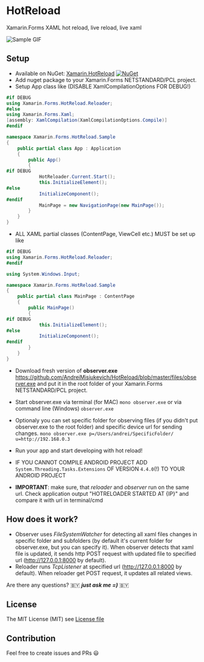 # HotReload
Xamarin.Forms XAML hot reload, live reload, live xaml

![Sample GIF](https://github.com/AndreiMisiukevich/HotReload/blob/master/files/gf1.gif?raw=true)


## Setup
* Available on NuGet: [Xamarin.HotReload](http://www.nuget.org/packages/Xamarin.HotReload) [![NuGet](https://img.shields.io/nuget/v/Xamarin.HotReload.svg?label=NuGet)](https://www.nuget.org/packages/Xamarin.HotReload)
* Add nuget package to your Xamarin.Forms NETSTANDARD/PCL project.
* Setup App class like (DISABLE XamlCompilationOptions FOR DEBUG!)
```csharp
#if DEBUG
using Xamarin.Forms.HotReload.Reloader;
#else
using Xamarin.Forms.Xaml;
[assembly: XamlCompilation(XamlCompilationOptions.Compile)]
#endif

namespace Xamarin.Forms.HotReload.Sample
{
    public partial class App : Application
    {
        public App()
        {
#if DEBUG
            HotReloader.Current.Start();
            this.InitializeElement();
#else
            InitializeComponent();
#endif
            MainPage = new NavigationPage(new MainPage());
        }
    }
}
```

* ALL XAML partial classes (ContentPage, ViewCell etc.) MUST be set up like
```csharp
#if DEBUG
using Xamarin.Forms.HotReload.Reloader;
#endif

using System.Windows.Input;

namespace Xamarin.Forms.HotReload.Sample
{
    public partial class MainPage : ContentPage
    {
        public MainPage()
        {
#if DEBUG
            this.InitializeElement();
#else
            InitializeComponent();
#endif
        }
    }
}
```

* Download fresh version of **observer.exe** https://github.com/AndreiMisiukevich/HotReload/blob/master/files/observer.exe and put it in the root folder of your Xamarin.Forms NETSTANDARD/PCL project.
* Start observer.exe via terminal (for MAC) ```mono observer.exe``` or via command line (Windows) ```observer.exe```
* Optionaly you can set specific folder for observing files (if you didn't put observer.exe to the root folder) and specific device url for sending changes.
```mono observer.exe p=/Users/andrei/SpecificFolder/ u=http://192.168.0.3```
* Run your app and start developing with hot reload!

* IF YOU CANNOT COMPILE ANDROID PROJECT ADD ```System.Threading.Tasks.Extensions``` OF VERSION ```4.4.0```(!) TO YOUR ANDROID PROJECT

* **IMPORTANT**: make sure, that *reloader* and *observer* run on the same url. Check application output "HOTRELOADER STARTED AT {IP}" and compare it with url in terminal/cmd

## How does it work?
- Observer uses *FileSystemWatcher* for detecting all xaml files changes in specific folder and subfolders (by default it's current folder for observer.exe, but you can specify it). When observer detects that xaml file is updated, it sends http POST request with updated file to specified url (http://127.0.0.1:8000 by default).
- Reloader runs *TcpListener* at specified url (http://127.0.0.1:8000 by default). When reloader get POST request, it updates all related views.

Are there any questions? 🇧🇾 ***just ask me =)*** 🇧🇾

## License
The MIT License (MIT) see [License file](LICENSE)

## Contribution
Feel free to create issues and PRs 😃
